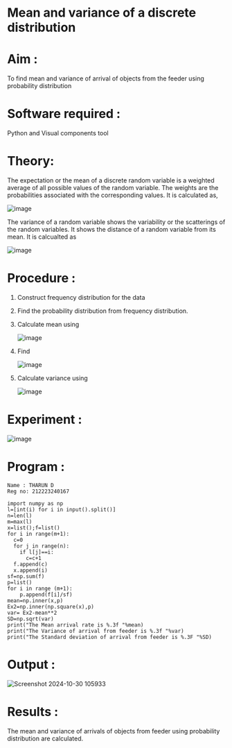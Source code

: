 #  Mean and variance of a discrete  distribution


# Aim : 

To find mean and variance of arrival of objects from the feeder using probability distribution


# Software required :  

Python and Visual components tool

# Theory:

The expectation or the mean of a discrete random variable is a weighted average of all possible
values of the random variable. The weights are the probabilities associated with the corresponding values. 
It is calculated as,

![image](https://user-images.githubusercontent.com/103921593/192938463-e34177f4-f188-48a0-bda2-8f6d1d660ed2.png)

The variance of a random variable shows the variability or the scatterings of the random variables.
It shows the distance of a random variable from its mean. It is calcualted as

![image](https://user-images.githubusercontent.com/103921593/192938695-99fedc01-34d5-4d36-84df-5880e766ed0c.png)


# Procedure :

1. Construct frequency distribution for the data

2. Find the  probability distribution from frequency distribution.

3. Calculate mean using 
   
   ![image](https://user-images.githubusercontent.com/103921593/192940431-03b81777-c54d-4286-b4f4-82dfe7666b4c.png)

4. Find  
   
      ![image](https://user-images.githubusercontent.com/103921593/192940255-2d9dd746-6875-4a6d-877b-6da6cdb96ab1.png)

5.  Calculate variance using 
  
      ![image](https://user-images.githubusercontent.com/103921593/192942852-913550a9-fabe-4a55-b956-0487b18bbd97.png)


# Experiment :

![image](https://user-images.githubusercontent.com/103921593/229993174-5b67e57e-3e01-4ac4-9f83-410a932b22bf.png)

# Program :
```
Name : THARUN D
Reg no: 212223240167

import numpy as np
l=[int(i) for i in input().split()]
n=len(l)
m=max(l)
x=list();f=list()
for i in range(m+1):
  c=0
  for j in range(n):
    if l[j]==i:
      c=c+1
  f.append(c)
  x.append(i)
sf=np.sum(f)
p=list()
for i in range (m+1):
    p.append(f[i]/sf) 
mean=np.inner(x,p)
Ex2=np.inner(np.square(x),p)
var= Ex2-mean**2
SD=np.sqrt(var)
print("The Mean arrival rate is %.3f "%mean)
print("The Variance of arrival from feeder is %.3f "%var) 
print("The Standard deviation of arrival from feeder is %.3F "%SD)
```
# Output : 
![Screenshot 2024-10-30 105933](https://github.com/user-attachments/assets/5ba5f692-a967-4239-8e1c-f973fab526dd)


# Results :
The mean and variance of arrivals of objects from feeder using probability distribution are calculated.

